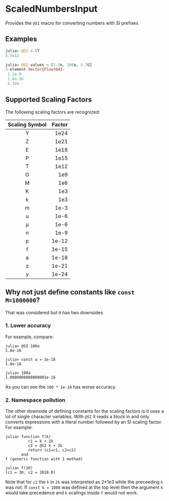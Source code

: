 # ScaledNumbersInput

Provides the `@SI` macro for converting numbers with SI prefixes

## Examples

```julia
julia> @SI 4.5T
4.5e12

julia> @SI values = [1.2n, 100a, 5.7G]
3-element Vector{Float64}:
 1.2e-9
 1.0e-16
 5.7e9

```

## Supported Scaling Factors

The following scaling factors are recognized:

| Scaling Symbol | Factor |
|:--------------:| ------:|
| Y              | 1e24   |
| Z              | 1e21   |
| E              | 1e18   |
| P              | 1e15   |
| T              | 1e12   |
| G              | 1e9    |
| M              | 1e6    |
| K              | 1e3    |
| k              | 1e3    |
| m              | 1e-3   |
| u              | 1e-6   |
| μ              | 1e-6   |
| n              | 1e-9   |
| p              | 1e-12  |
| f              | 1e-15  |
| a              | 1e-18  |
| z              | 1e-21  |
| y              | 1e-24  |

## Why not just define constants like `const M=1000000`?

That was considered but it has two downsides

### 1. Lower accuracy

For example, compare:

```
julia> @SI 100a
1.0e-16

julia> const a = 1e-18
1.0e-18

julia> 100a
1.0000000000000001e-16
```

As you can see the `100 * 1e-18` has worse accuracy.

### 2. Namespace pollution

The other downside of defining constants
for the scaling factors is it uses a lot of
single character variables.
With `@SI` it reads a block in and
only converts expressions with a literal number
followed by an SI scaling factor.  For example:

```jldoctest
julia> function f(k)
          c1 = k + 2k
          c2 = @SI k + 2k
          return (c1=c1, c2=c2)
       end
f (generic function with 1 method)

julia> f(10)
(c1 = 30, c2 = 2010.0)

```

Note that for `c2` the `k` in `2k` was interpreted as 2*1e3 while the preceeding `k` was not.  If `const k = 1000` was defined at
the top level then the argument `k` would take
precedence and `k` scalings inside `f` would
not work.
